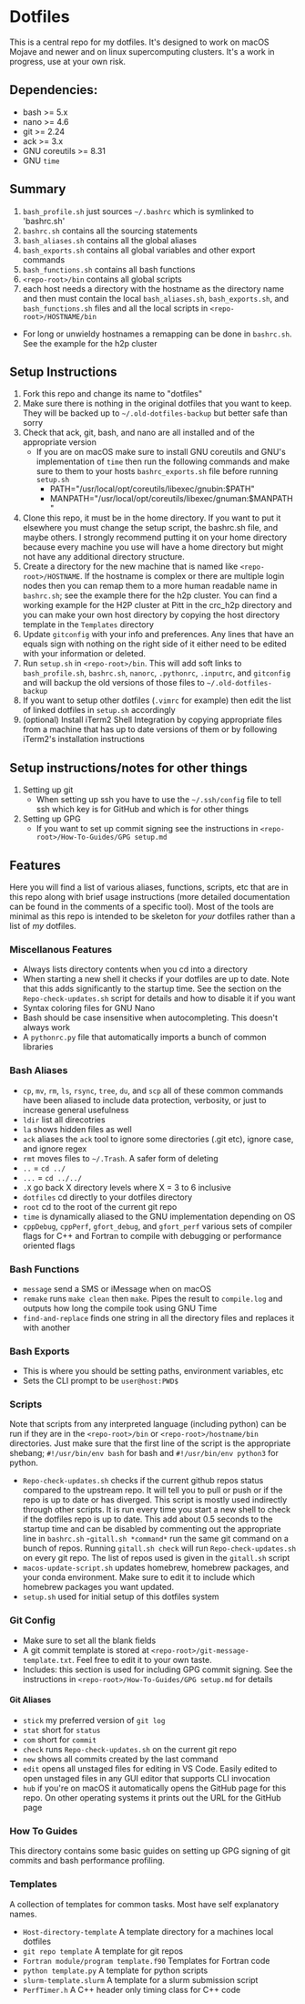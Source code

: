 # Dotfiles
This is a central repo for my dotfiles. It's designed to work on macOS Mojave
and newer and on linux supercomputing clusters. It's a work in progress, use at
your own risk.


## Dependencies:
* bash >= 5.x
* nano >= 4.6
* git >= 2.24
* ack >= 3.x
* GNU coreutils >= 8.31
* GNU `time`

## Summary
1. `bash_profile.sh` just sources `~/.bashrc` which is symlinked to 'bashrc.sh'
2. `bashrc.sh` contains all the sourcing statements
3. `bash_aliases.sh` contains all the global aliases
4. `bash_exports.sh` contains all global variables and other export commands
5. `bash_functions.sh` contains all bash functions
6. `<repo-root>/bin` contains all global scripts
7. each host needs a directory with the hostname as the directory name and then
   must contain the local `bash_aliases.sh`, `bash_exports.sh`, and
   `bash_functions.sh` files and all the local scripts in
   `<repo-root>/HOSTNAME/bin`
  - For long or unwieldy hostnames a remapping can be done in `bashrc.sh`. See
    the example for the h2p cluster


## Setup Instructions
1. Fork this repo and change its name to "dotfiles"
2. Make sure there is nothing in the original dotfiles that you want to keep.
   They will be backed up to `~/.old-dotfiles-backup` but better safe than sorry
3. Check that ack, git, bash, and nano are all installed and of the appropriate
   version
   - If you are on macOS make sure to install GNU coreutils and GNU's
     implementation of `time` then run the following commands and make sure to
     them to your hosts `bashrc_exports.sh` file before running `setup.sh`
     - PATH="/usr/local/opt/coreutils/libexec/gnubin:$PATH"
     - MANPATH="/usr/local/opt/coreutils/libexec/gnuman:$MANPATH"
4. Clone this repo, it must be in the home directory. If you want to put it
   elsewhere you must change the setup script, the bashrc.sh file, and maybe
   others. I strongly recommend putting it on your home directory because every
   machine you use will have a home directory but might not have any additional
   directory structure.
5. Create a directory for the new machine that is named like
   `<repo-root>/HOSTNAME`. If the hostname is complex or there are multiple
   login nodes then you can remap them to a more human readable name in
   `bashrc.sh`; see the example there for the h2p cluster. You can find a
   working example for the H2P cluster at Pitt in the crc_h2p directory and you
   can make your own host directory by copying the host directory template in
   the `Templates` directory
6. Update `gitconfig` with your info and preferences. Any lines that have an
   equals sign with nothing on the right side of it either need to be edited
   with your information or deleted.
7. Run `setup.sh` in `<repo-root>/bin`. This will add soft links to
   `bash_profile.sh`, `bashrc.sh`, `nanorc`, `.pythonrc`, `.inputrc`, and
   `gitconfig` and will backup the old versions of those files to
   `~/.old-dotfiles-backup`
8. If you want to setup other dotfiles (`.vimrc` for example) then edit the list
   of linked dotfiles in `setup.sh` accordingly
9. (optional) Install iTerm2 Shell Integration by copying appropriate files
    from a machine that has up to date versions of them or by following iTerm2's
    installation instructions


## Setup instructions/notes for other things
1. Setting up git
   - When setting up ssh you have to use the `~/.ssh/config` file to tell ssh
     which key is for GitHub and which is for other things
2. Setting up GPG
   - If you want to set up commit signing see the instructions in
     `<repo-root>/How-To-Guides/GPG setup.md`


## Features
Here you will find a list of various aliases, functions, scripts, etc that are
in this repo along with brief usage instructions (more detailed documentation
can be found in the comments of a specific tool). Most of the tools are minimal
as this repo is intended to be skeleton for *your* dotfiles rather than a list
of *my* dotfiles.


### Miscellanous Features
- Always lists directory contents when you cd into a directory
- When starting a new shell it checks if your dotfiles are up to date. Note that
  this adds significantly to the startup time. See the section on the
  `Repo-check-updates.sh` script for details and how to disable it if you want
- Syntax coloring files for GNU Nano
- Bash should be case insensitive when autocompleting. This doesn't always work
- A `pythonrc.py` file that automatically imports a bunch of common libraries

### Bash Aliases
- `cp`, `mv`, `rm`, `ls`, `rsync`, `tree`, `du`, and `scp` all of these common
  commands have been aliased to include data protection, verbosity, or just to
  increase general usefulness
- `ldir` list all direcotries
- `la` shows hidden files as well
- `ack` aliases the `ack` tool to ignore some directories (.git etc), ignore case, and ignore regex
- `rmt` moves files to `~/.Trash`. A safer form of deleting
- `..` = `cd ../`
- `...` = `cd ../../`
- `.X` go back X directory levels where X = 3 to 6 inclusive
- `dotfiles` cd directly to your dotfiles directory
- `root` cd to the root of the current git repo
- `time` is dynamically aliased to the GNU implementation depending on OS
- `cppDebug`, `cppPerf`, `gfort_debug`, and `gfort_perf` various sets of
  compiler flags for C++ and Fortran to compile with debugging or performance
  oriented flags

### Bash Functions
- `message` send a SMS or iMessage when on macOS
- `remake` runs `make clean` then `make`. Pipes the result to `compile.log` and
  outputs how long the compile took using GNU Time
- `find-and-replace` finds one string in all the directory files and replaces it
  with another

### Bash Exports
- This is where you should be setting paths, environment variables, etc
- Sets the CLI prompt to be `user@host:PWD$ `


### Scripts
Note that scripts from any interpreted language (including python) can be run if
they are in the `<repo-root>/bin` or `<repo-root>/hostname/bin` directories.
Just make sure that the first line of the script is the appropriate shebang;
`#!/usr/bin/env bash` for bash and `#!/usr/bin/env python3` for python.
- `Repo-check-updates.sh` checks if the current github repos status compared to
  the upstream repo. It will tell you to pull or push or if the repo is up to
  date or has diverged. This script is mostly used indirectly through other
  scripts. It is run every time you start a new shell to check if the dotfiles
  repo is up to date. This add about 0.5 seconds to the startup time and can be
  disabled by commenting out the appropriate line in `bashrc.sh`
-`gitall.sh *command*` run the same git command on a bunch of repos. Running
  `gitall.sh check` will run `Repo-check-updates.sh` on every git repo. The list
  of repos used is given in the `gitall.sh` script
- `macos-update-script.sh` updates homebrew, homebrew packages, and your conda
  environment. Make sure to edit it to include which homebrew packages you want
  updated.
- `setup.sh` used for initial setup of this dotfiles system



### Git Config
- Make sure to set all the blank fields
- A git commit template is stored at `<repo-root>/git-message-template.txt`.
  Feel free to edit it to your own taste.
- Includes: this section is used for including GPG commit signing. See the
  instructions in `<repo-root>/How-To-Guides/GPG setup.md` for details

#### Git Aliases
- `stick` my preferred version of `git log`
- `stat` short for `status`
- `com` short for `commit`
- `check` runs `Repo-check-updates.sh` on the current git repo
- `new` shows all commits created by the last command
- `edit` opens all unstaged files for editing in VS Code. Easily edited to open
  unstaged files in any GUI editor that supports CLI invocation
- `hub` if you're on macOS it automatically opens the GitHub page for this repo.
  On other operating systems it prints out the URL for the GitHub page

### How To Guides
This directory contains some basic guides on setting up GPG signing of git
commits and bash performance profiling.

### Templates
A collection of templates for common tasks. Most have self explanatory names.

- `Host-directory-template` A template directory for a machines local dotfiles
- `git repo template` A template for git repos
- `Fortran module/program template.f90` Templates for Fortran code
- `python template.py` A template for python scripts
- `slurm-template.slurm` A template for a slurm submission script
- `PerfTimer.h` A C++ header only timing class for C++ code
